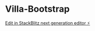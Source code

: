# Villa-Bootstrap

[Edit in StackBlitz next generation editor ⚡️](https://stackblitz.com/~/github.com/AlexLGLN/Villa-Bootstrap)